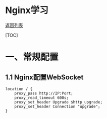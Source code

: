 # Nginx学习

[返回列表](https://github.com/EmonCodingBackEnd/backend-tutorial)

[TOC]

# 一、常规配置

## 1.1 Nginx配置WebSocket

```nginx
location / {
    proxy_pass http://IP:Port;
    proxy_read_timeout 600s;
    proxy_set_header Upgrade $http_upgrade;
    proxy_set_header Connection "upgrade";
}
```



